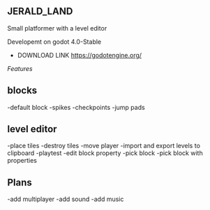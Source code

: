 JERALD_LAND
------------

Small platformer with a level editor

Developemt on godot 4.0-Stable
- DOWNLOAD LINK https://godotengine.org/

_Features_

## blocks

  -default block
  -spikes
  -checkpoints
  -jump pads
  
## level editor

  -place tiles
  -destroy tiles
  -move player
  -import and export levels to clipboard
  -playtest
  -edit block property
  -pick block
  -pick block with properties

## Plans

  -add multiplayer
  -add sound
  -add music
